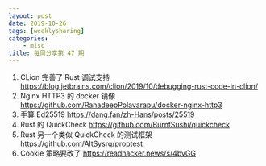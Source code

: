 ```yaml
---
layout: post
date: 2019-10-26
tags: [weeklysharing]
categories:
    - misc
title: 每周分享第 47 期
---
```


1. CLion 完善了 Rust 调试支持 https://blog.jetbrains.com/clion/2019/10/debugging-rust-code-in-clion/
2. Nginx HTTP3 的 docker 镜像 https://github.com/RanadeepPolavarapu/docker-nginx-http3
3. 手算 Ed25519 https://dang.fan/zh-Hans/posts/25519
4. Rust 的 QuickCheck https://github.com/BurntSushi/quickcheck
5. Rust 另一个类似 QuickCheck 的测试框架 https://github.com/AltSysrq/proptest
6. Cookie 策略要改了 https://readhacker.news/s/4bvGG
